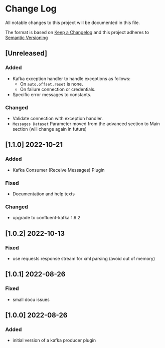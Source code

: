 # Change Log

All notable changes to this project will be documented in this file.

The format is based on [Keep a Changelog](http://keepachangelog.com/) and this project adheres to [Semantic Versioning](https://semver.org/)

## [Unreleased]

### Added

- Kafka exception handler to handle exceptions as follows:
  - On `auto.offset.reset` is none.
  - On failure connection or credentials.
- Specific error messages to constants.

### Changed

- Validate connection with exception handler.
- `Messages Dataset` Parameter moved from the advanced section to Main section (will change again in future)

## [1.1.0] 2022-10-21

### Added

- Kafka Consumer (Receive Messages) Plugin

### Fixed

- Documentation and help texts

### Changed

- upgrade to confluent-kafka 1.9.2

## [1.0.2] 2022-10-13

### Fixed

- use requests response stream for xml parsing (avoid out of memory)

## [1.0.1] 2022-08-26

### Fixed

- small docu issues

## [1.0.0] 2022-08-26

### Added

- initial version of a kafka producer plugin

